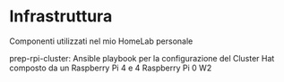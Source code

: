 # Infrastruttura

Componenti utilizzati nel mio HomeLab personale

prep-rpi-cluster:
Ansible playbook per la configurazione del Cluster Hat composto da un Raspberry Pi 4 e 4 Raspberry Pi 0 W2
